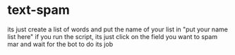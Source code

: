 # text-spam
its just create a list of words and put the name of your list in "put your name list here"
if you run the script, its just click on the field you want to spam mar and wait for the bot to do its job
